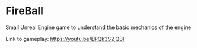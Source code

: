# FireBall
Small Unreal Engine game to understand the basic mechanics of the engine 

Link to gameplay: https://youtu.be/EPQk3S2jQBI
